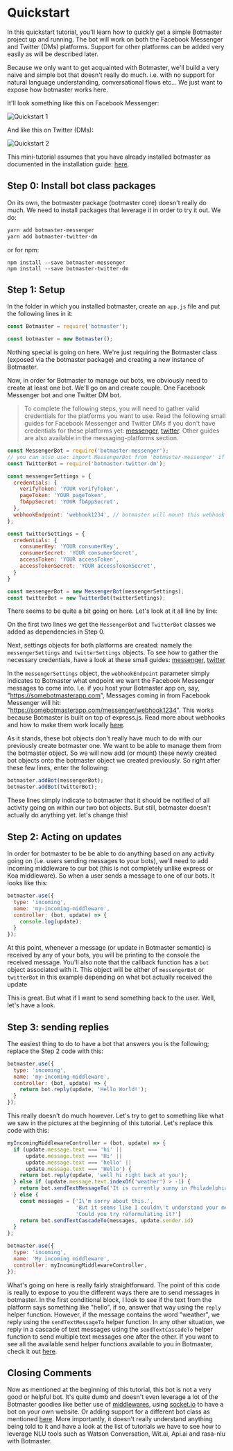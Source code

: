 # Quickstart

In this quickstart tutorial, you'll learn how to quickly get a simple Botmaster project up and running.
The bot will work on both the Facebook Messenger and Twitter (DMs) platforms. Support for other platforms can be added
very easily as will be described later.

Because we only want to get acquainted with Botmaster, we'll build a very naive and simple bot that doesn't really do much. i.e. with no support for natural language understanding, conversational flows etc... We just want to expose how botmaster works here.

It'll look something like this on Facebook Messenger:

![Quickstart 1](/images/quickstart_1.png)

And like this on Twitter (DMs):

![Quickstart 2](/images/quickstart_2.png)

This mini-tutorial assumes that you have already installed botmaster as documented in the installation guide: [here](/getting-started/installation).

## Step 0: Install bot class packages

On its own, the botmaster package (botmaster core) doesn't really do much. We need to install packages that leverage it in order to try it out. We do:

```bash
yarn add botmaster-messenger
yarn add botmaster-twitter-dm
```
or for npm:
```
npm install --save botmaster-messenger
npm install --save botmaster-twitter-dm
```
## Step 1: Setup

In the folder in which you installed botmaster, create an `app.js` file and put the following lines in it:

```js
const Botmaster = require('botmaster');

const botmaster = new Botmaster();
```

Nothing special is going on here. We're just requiring the Botmaster class (exposed via the botmaster package) and creating a new instance of Botmaster.

Now, in order for Botmaster to manage out bots, we obviously need to create at least one bot. We'll go on and create couple. One Facebook Messenger bot and one Twitter DM bot.

>To complete the following steps, you will need to gather valid credentials for the platforms you want to use. Read the following small guides for Facebook Messenger and Twitter DMs if you don't have credentials for these platforms yet:
[messenger](/messaging-platforms/messenger.md), [twitter](/messaging-platforms/twitter-dm.md). Other guides are also available in the messaging-platforms section.


```js
const MessengerBot = require('botmaster-messenger');
// you can also use: import MessengerBot from 'botmaster-messenger' if  using ES6 modules via Babel
const TwitterBot = require('botmaster-twitter-dm');

const messengerSettings = {
  credentials: {
    verifyToken: 'YOUR verifyToken',
    pageToken: 'YOUR pageToken',
    fbAppSecret: 'YOUR fbAppSecret',
  },
  webhookEndpoint: 'webhook1234', // botmaster will mount this webhook on https://Your_Domain_Name/messenger/webhook1234
};

const twitterSettings = {
  credentials: {
    consumerKey: 'YOUR consumerKey',
    consumerSecret: 'YOUR consumerSecret',
    accessToken: 'YOUR accessToken',
    accessTokenSecret: 'YOUR accessTokenSecret',
  }
}

const messengerBot = new MessengerBot(messengerSettings);
const twitterBot = new TwitterBot(twitterSettings);
```

There seems to be quite a bit going on here. Let's look at it all line by line:

On the first two lines we get the `MessengerBot` and `TwitterBot` classes we added as dependencies in Step 0.

Next, settings objects for both platforms are created: namely the `messengerSettings` and `twitterSettings` objects. To see how to gather the necessary credentials, have a look at these small guides: [messenger](/messaging-platforms/messenger.md), [twitter](/messaging-platforms/twitter-dm.md)

In the `messengerSettings` object, the `webhookEndpoint` parameter simply indicates to Botmaster what endpoint we want the Facebook Messenger messages to come into. I.e. if you host your Botmaster app on, say, "https://somebotmasterapp.com", Messages coming in from Facebook Messenger will hit: "https://somebotmasterapp.com/messenger/webhook1234". This works because Botmaster is built on top of express.js. Read more about webhooks and how to make them work locally [here](/getting-started/webhooks).

As it stands, these bot objects don't really have much to do with our previously create botmaster one. We want to be able to manage them from the botmaster object. So we will now add (or mount) these newly created bot objects onto the botmaster object we created previously. So right after these few lines, enter the following:

```js
botmaster.addBot(messengerBot);
botmaster.addBot(twitterBot);
```

These lines simply indicate to botmaster that it should be notified of all activity going on within our two bot objects. But still, botmaster doesn't actually do anything yet. let's change this!

## Step 2: Acting on updates

In order for botmaster to be be able to do anything based on any activity going on (i.e. users sending messages to your bots), we'll need to add incoming middleware to our bot (this is not completely unlike express or Koa middleware). So when a user sends a message to one of our bots. It looks like this:

```js
botmaster.use({
  type: 'incoming',
  name: 'my-incoming-middleware',
  controller: (bot, update) => {
    console.log(update);
  }
});
```

At this point, whenever a message (or update in Botmaster semantic) is received by any of your bots, you will be printing to the console the received message. You'll also note that the callback function has a `bot` object associated with it. This object will be either of `messengerBot` or `twitterBot` in this example depending on what bot actually received the update

This is great. But what if I want to send something back to the user. Well, let's have a look.

## Step 3: sending replies

The easiest thing to do to have a bot that answers you is the following; replace the Step 2 code with this:

```js
botmaster.use({
  type: 'incoming',
  name: 'my-incoming-middleware',
  controller: (bot, update) => {
    return bot.reply(update, 'Hello World!');
  }
});
```

This really doesn't do much however. Let's try to get to something like what we saw in the pictures at the beginning of this tutorial. Let's replace this code with this:

```js
myIncomingMiddlewareController = (bot, update) => {
  if (update.message.text === 'hi' ||
      update.message.text === 'Hi' ||
      update.message.text === 'hello' ||
      update.message.text === 'Hello') {
    return bot.reply(update, 'well hi right back at you');
  } else if (update.message.text.indexOf('weather') > -1) {
    return bot.sendTextMessageTo('It is currently sunny in Philadelphia', update.sender.id);
  } else {
    const messages = ['I\'m sorry about this.',
                      'But it seems like I couldn\'t understand your message.',
                      'Could you try reformulating it?']
    return bot.sendTextCascadeTo(messages, update.sender.id)
  }
};

botmaster.use({
  type: 'incoming',
  name: 'My incoming middleware',
  controller: myIncomingMiddlewareController,
});
```

What's going on here is really fairly straightforward. The point of this code is really to expose to you the different ways there are to send messages in botmaster. In the first conditional block, I look to see if the text from the platform says something like "hello", if so, answer that way using the `reply` helper function. However, if the message contains the word "weather", we reply using the `sendTextMessageTo` helper function. In any other situation, we reply in a cascade of text messages using the `sendTextCascadeTo` helper function to send multiple text messages one after the other. If you want to see all the available send helper functions available to you in Botmaster, check it out [here](/working-with-botmaster/botmaster-basics/#outgoing-messages).

## Closing Comments

Now as mentioned at the beginning of this tutorial, this bot is not a very good or helpful bot. It's quite dumb and doesn't even leverage a lot of the Botmaster goodies like better use of [middlewares](/working-with-botmaster/middleware), using [socket.io](/messaging-platforms/socket.io.md) to have a bot on your own website. Or adding support for a different bot class as mentioned [here](/working-with-botmaster/writing-your-own-bot-class/). More importantly, it doesn't really understand anything being told to it and have a look at the list of tutorials we have to see how to leverage NLU tools such as Watson Conversation, Wit.ai, Api.ai and rasa-nlu with Botmaster.
